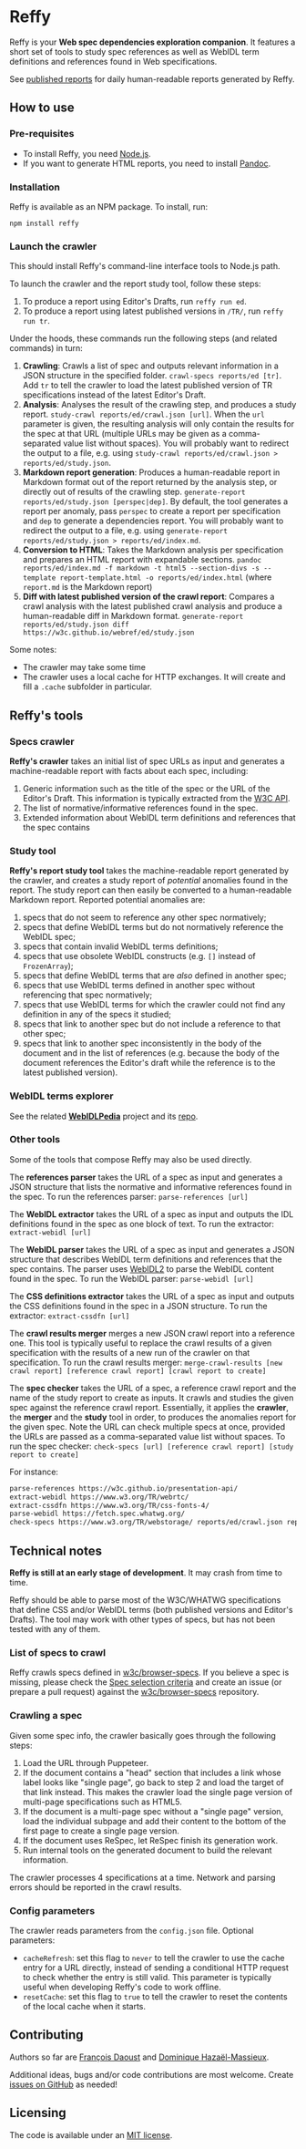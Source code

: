 # Reffy

Reffy is your **Web spec dependencies exploration companion**. It features a short set of tools to study spec references as well as WebIDL term definitions and references found in Web specifications.

See [published reports](https://w3c.github.io/webref/) for daily human-readable reports generated by Reffy.


## How to use

### Pre-requisites

- To install Reffy, you need [Node.js](https://nodejs.org/en/).
- If you want to generate HTML reports, you need to install [Pandoc](http://pandoc.org/).

### Installation

Reffy is available as an NPM package. To install, run:

`npm install reffy`

### Launch the crawler

This should install Reffy's command-line interface tools to Node.js path.

To launch the crawler and the report study tool, follow these steps:

1. To produce a report using Editor's Drafts, run `reffy run ed`.
2. To produce a report using latest published versions in `/TR/`, run `reffy run tr`.

Under the hoods, these commands run the following steps (and related commands) in turn:
1. **Crawling**: Crawls a list of spec and outputs relevant information in a JSON structure in the specified folder. `crawl-specs reports/ed [tr]`. Add `tr` to tell the crawler to load the latest published version of TR specifications instead of the latest Editor's Draft.
2. **Analysis**: Analyses the result of the crawling step, and produces a study report. `study-crawl reports/ed/crawl.json [url]`. When the `url` parameter is given, the resulting analysis will only contain the results for the spec at that URL (multiple URLs may be given as a comma-separated value list without spaces). You will probably want to redirect the output to a file, e.g. using `study-crawl reports/ed/crawl.json > reports/ed/study.json`.
3. **Markdown report generation**: Produces a human-readable report in Markdown format out of the report returned by the analysis step, or directly out of results of the crawling step. `generate-report reports/ed/study.json [perspec|dep]`. By default, the tool generates a report per anomaly, pass `perspec` to create a report per specification and `dep` to generate a dependencies report. You will probably want to redirect the output to a file, e.g. using `generate-report reports/ed/study.json > reports/ed/index.md`.
4. **Conversion to HTML**: Takes the Markdown analysis per specification and prepares an HTML report with expandable sections. `pandoc reports/ed/index.md -f markdown -t html5 --section-divs -s --template report-template.html -o reports/ed/index.html` (where `report.md` is the Markdown report)
5. **Diff with latest published version of the crawl report**: Compares a crawl analysis with the latest published crawl analysis and produce a human-readable diff in Markdown format. `generate-report reports/ed/study.json diff https://w3c.github.io/webref/ed/study.json`

Some notes:

* The crawler may take some time
* The crawler uses a local cache for HTTP exchanges. It will create and fill a `.cache` subfolder in particular.

## Reffy's tools

### Specs crawler

**Reffy's crawler** takes an initial list of spec URLs as input and generates a machine-readable report with facts about each spec, including:

1. Generic information such as the title of the spec or the URL of the Editor's Draft. This information is typically extracted from the [W3C API](https://w3c.github.io/w3c-api/).
2. The list of normative/informative references found in the spec.
3. Extended information about WebIDL term definitions and references that the spec contains

### Study tool

**Reffy's report study tool** takes the machine-readable report generated by the crawler, and creates a study report of *potential* anomalies found in the report. The study report can then easily be converted to a human-readable Markdown report. Reported potential anomalies are:

1. specs that do not seem to reference any other spec normatively;
2. specs that define WebIDL terms but do not normatively reference the WebIDL spec;
3. specs that contain invalid WebIDL terms definitions;
4. specs that use obsolete WebIDL constructs (e.g. `[]` instead of `FrozenArray`);
5. specs that define WebIDL terms that are *also* defined in another spec;
6. specs that use WebIDL terms defined in another spec without referencing that spec normatively;
7. specs that use WebIDL terms for which the crawler could not find any definition in any of the specs it studied;
8. specs that link to another spec but do not include a reference to that other spec;
9. specs that link to another spec inconsistently in the body of the document and in the list of references (e.g. because the body of the document references the Editor's draft while the reference is to the latest published version).

### WebIDL terms explorer

See the related **[WebIDLPedia](https://dontcallmedom.github.io/webidlpedia)** project and its [repo](https://github.com/dontcallmedom/webidlpedia).

### Other tools

Some of the tools that compose Reffy may also be used directly.

The **references parser** takes the URL of a spec as input and generates a JSON structure that lists the normative and informative references found in the spec. To run the references parser: `parse-references [url]`

The **WebIDL extractor** takes the URL of a spec as input and outputs the IDL definitions found in the spec as one block of text. To run the extractor: `extract-webidl [url]`

The **WebIDL parser** takes the URL of a spec as input and generates a JSON structure that describes WebIDL term definitions and references that the spec contains. The parser uses [WebIDL2](https://github.com/darobin/webidl2.js/) to parse the WebIDL content found in the spec. To run the WebIDL parser: `parse-webidl [url]`

The **CSS definitions extractor** takes the URL of a spec as input and outputs the CSS definitions found in the spec in a JSON structure. To run the extractor: `extract-cssdfn [url]`

The **crawl results merger** merges a new JSON crawl report into a reference one. This tool is typically useful to replace the crawl results of a given specification with the results of a new run of the crawler on that specification. To run the crawl results merger: `merge-crawl-results [new crawl report] [reference crawl report] [crawl report to create]`

The **spec checker** takes the URL of a spec, a reference crawl report and the name of the study report to create as inputs. It crawls and studies the given spec against the reference crawl report. Essentially, it applies the **crawler**, the **merger** and the **study** tool in order, to produces the anomalies report for the given spec. Note the URL can check multiple specs at once, provided the URLs are passed as a comma-separated value list without spaces. To run the spec checker: `check-specs [url] [reference crawl report] [study report to create]`


For instance:

```bash
parse-references https://w3c.github.io/presentation-api/
extract-webidl https://www.w3.org/TR/webrtc/
extract-cssdfn https://www.w3.org/TR/css-fonts-4/
parse-webidl https://fetch.spec.whatwg.org/
check-specs https://www.w3.org/TR/webstorage/ reports/ed/crawl.json reports/study-webstorage.json
```

## Technical notes

**Reffy is still at an early stage of development**. It may crash from time to time.

Reffy should be able to parse most of the W3C/WHATWG specifications that define CSS and/or WebIDL terms (both published versions and Editor's Drafts). The tool may work with other types of specs, but has not been tested with any of them.

### List of specs to crawl

Reffy crawls specs defined in [w3c/browser-specs](https://github.com/w3c/browser-specs/). If you believe a spec is missing, please check the [Spec selection criteria](https://github.com/w3c/browser-specs/#spec-selection-criteria) and create an issue (or prepare a pull request) against the [w3c/browser-specs](https://github.com/w3c/browser-specs/) repository.

### Crawling a spec

Given some spec info, the crawler basically goes through the following steps:

1. Load the URL through Puppeteer.
2. If the document contains a "head" section that includes a link whose label looks like "single page", go back to step 2 and load the target of that link instead. This makes the crawler load the single page version of multi-page specifications such as HTML5.
3. If the document is a multi-page spec without a "single page" version, load the individual subpage and add their content to the bottom of the first page to create a single page version.
4. If the document uses ReSpec, let ReSpec finish its generation work.
5. Run internal tools on the generated document to build the relevant information.

The crawler processes 4 specifications at a time. Network and parsing errors should be reported in the crawl results.

### Config parameters

The crawler reads parameters from the `config.json` file. Optional parameters:

* `cacheRefresh`: set this flag to `never` to tell the crawler to use the cache entry for a URL directly, instead of sending a conditional HTTP request to check whether the entry is still valid. This parameter is typically useful when developing Reffy's code to work offline.
* `resetCache`: set this flag to `true` to tell the crawler to reset the contents of the local cache when it starts.


## Contributing

Authors so far are [François Daoust](https://github.com/tidoust/) and [Dominique Hazaël-Massieux](https://github.com/dontcallmedom/).

Additional ideas, bugs and/or code contributions are most welcome. Create [issues on GitHub](https://github.com/tidoust/reffy/issues) as needed!


## Licensing

The code is available under an [MIT license](LICENSE).
